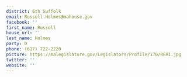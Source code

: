 ```yaml
---
district: 6th Suffolk
email: Russell.Holmes@mahouse.gov
facebook: ''
first_name: Russell
house_url: ''
last_name: Holmes
party: D
phone: (617) 722-2220
picture: https://malegislature.gov/Legislators/Profile/170/REH1.jpg
twitter: ''
website: ''
---
```

